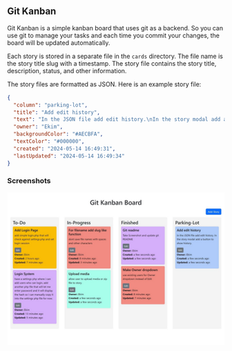 ## Git Kanban

Git Kanban is a simple kanban board that uses git as a backend. So you can use git to manage your tasks and each time you commit your changes, the board will be updated automatically. 

Each story is stored in a separate file in the `cards` directory. The file name is the story title slug with a timestamp. The story file contains the story title, description, status, and other information.

The story files are formatted as JSON. Here is an example story file:

```json
{
  "column": "parking-lot",
  "title": "Add edit history",
  "text": "In the JSON file add edit history.\nIn the story modal add a button to show history.",
  "owner": "Ekim",
  "backgroundColor": "#AECBFA",
  "textColor": "#000000",
  "created": "2024-05-14 16:49:31",
  "lastUpdated": "2024-05-14 16:49:34"
}
```

### Screenshots

![Simple View](https://github.com/yardimli/git-kan-ban/blob/main/images/git-kanban.jpg?raw=true)

